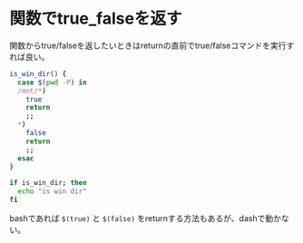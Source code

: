 # 関数でtrue_falseを返す

関数からtrue/falseを返したいときはreturnの直前でtrue/falseコマンドを実行すれば良い。

```sh
is_win_dir() {
  case $(pwd -P) in
  /mnt/*)
    true
    return
    ;;
  *)
    false
    return
    ;;
  esac
}

if is_win_dir; then
  echo "is win dir"
fi
```

bashであれば `$(true)` と `$(false)` をreturnする方法もあるが、dashで動かない。
